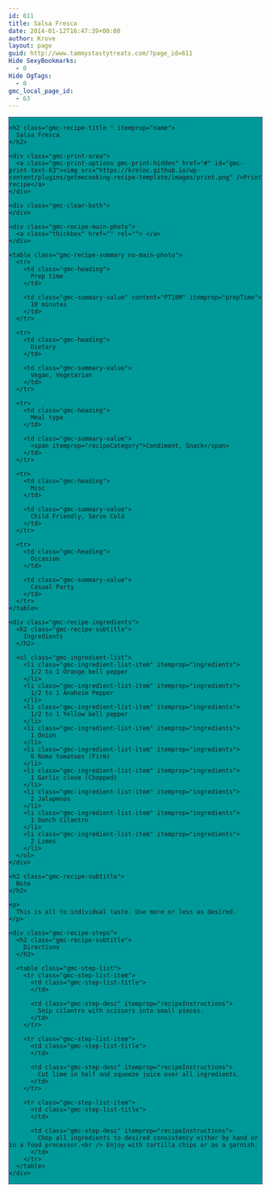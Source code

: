 ```yaml
---
id: 611
title: Salsa Fresca
date: 2014-01-12T16:47:39+00:00
author: Krove
layout: page
guid: http://www.tammystastytreats.com/?page_id=611
Hide SexyBookmarks:
  - 0
Hide OgTags:
  - 0
gmc_local_page_id:
  - 63
---
```

<div id="recipes">
  <div class="gmc-recipe" id="gmc-print-63" itemscope itemtype="http://schema.org/Recipe" style="background-color:#009999; border-color:#58528f;border-style:solid;border-width:thin;">
    <meta property="og:site_name" content="https://kreloc.github.io" />
    
    <h2 class="gmc-recipe-title " itemprop="name">
      Salsa Fresca
    </h2>
    
    <div class="gmc-print-area">
      <a class="gmc-print-options gmc-print-hidden" href="#" id="gmc-print-text-63"><img src="https://kreloc.github.io/wp-content/plugins/getmecooking-recipe-template/images/print.png" />Print recipe</a>
    </div>
    
    <div class="gmc-clear-both">
    </div>
    
    <div class="gmc-recipe-main-photo">
      <a class="thickbox" href="" rel=""> </a>
    </div>
    
    <table class="gmc-recipe-summary no-main-photo">
      <tr>
        <td class="gmc-heading">
          Prep time
        </td>
        
        <td class="gmc-summary-value" content="PT10M" itemprop="prepTime">
          10 minutes
        </td>
      </tr>
      
      <tr>
        <td class="gmc-heading">
          Dietary
        </td>
        
        <td class="gmc-summary-value">
          Vegan, Vegetarian
        </td>
      </tr>
      
      <tr>
        <td class="gmc-heading">
          Meal type
        </td>
        
        <td class="gmc-summary-value">
          <span itemprop="recipeCategory">Condiment, Snack</span>
        </td>
      </tr>
      
      <tr>
        <td class="gmc-heading">
          Misc
        </td>
        
        <td class="gmc-summary-value">
          Child Friendly, Serve Cold
        </td>
      </tr>
      
      <tr>
        <td class="gmc-heading">
          Occasion
        </td>
        
        <td class="gmc-summary-value">
          Casual Party
        </td>
      </tr>
    </table>
    
    <div class="gmc-recipe-ingredients">
      <h2 class="gmc-recipe-subtitle">
        Ingredients
      </h2>
      
      <ul class="gmc-ingredient-list">
        <li class="gmc-ingredient-list-item" itemprop="ingredients">
          1/2 to 1 Orange bell pepper
        </li>
        <li class="gmc-ingredient-list-item" itemprop="ingredients">
          1/2 to 1 Anaheim Pepper
        </li>
        <li class="gmc-ingredient-list-item" itemprop="ingredients">
          1/2 to 1 Yellow bell pepper
        </li>
        <li class="gmc-ingredient-list-item" itemprop="ingredients">
          1 Onion
        </li>
        <li class="gmc-ingredient-list-item" itemprop="ingredients">
          6 Roma tomatoes (Firm)
        </li>
        <li class="gmc-ingredient-list-item" itemprop="ingredients">
          1 Garlic clove (Chopped)
        </li>
        <li class="gmc-ingredient-list-item" itemprop="ingredients">
          2 Jalapenos
        </li>
        <li class="gmc-ingredient-list-item" itemprop="ingredients">
          1 bunch Cilantro
        </li>
        <li class="gmc-ingredient-list-item" itemprop="ingredients">
          2 Limes
        </li>
      </ul>
    </div>
    
    <h2 class="gmc-recipe-subtitle">
      Note
    </h2>
    
    <p>
      This is all to individual taste. Use more or less as desired.
    </p>
    
    <div class="gmc-recipe-steps">
      <h2 class="gmc-recipe-subtitle">
        Directions
      </h2>
      
      <table class="gmc-step-list">
        <tr class="gmc-step-list-item">
          <td class="gmc-step-list-title">
          </td>
          
          <td class="gmc-step-desc" itemprop="recipeInstructions">
            Snip cilantro with scissors into small pieces.
          </td>
        </tr>
        
        <tr class="gmc-step-list-item">
          <td class="gmc-step-list-title">
          </td>
          
          <td class="gmc-step-desc" itemprop="recipeInstructions">
            Cut lime in half and squeeze juice over all ingredients.
          </td>
        </tr>
        
        <tr class="gmc-step-list-item">
          <td class="gmc-step-list-title">
          </td>
          
          <td class="gmc-step-desc" itemprop="recipeInstructions">
            Chop all ingredients to desired consistency either by hand or in a food processor.<br /> Enjoy with tortilla chips or as a garnish.
          </td>
        </tr>
      </table>
    </div>
  </div>
</div>